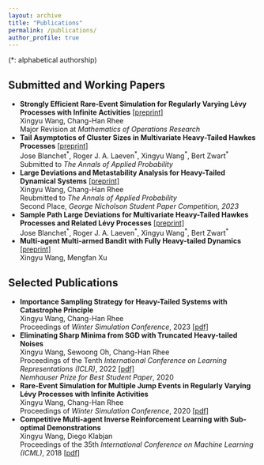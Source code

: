 ```yaml
---
layout: archive
title: "Publications"
permalink: /publications/
author_profile: true
---
```


(\*: alphabetical authorship)


Submitted and Working Papers
------

- **Strongly Efficient Rare-Event Simulation for Regularly Varying Lévy Processes with Infinite Activities** [[preprint]](https://arxiv.org/pdf/2309.13820) <br>
  Xingyu Wang, Chang-Han Rhee <br>
  Major Revision at *Mathematics of Operations Research*
- **Tail Asymptotics of Cluster Sizes in Multivariate Heavy-Tailed Hawkes Processes** [[preprint]](https://arxiv.org/pdf/2503.01004) <br>
  Jose Blanchet<sup>\*</sup>, Roger J. A. Laeven<sup>\*</sup>, Xingyu Wang<sup>\*</sup>, Bert Zwart<sup>\*</sup> <br>
  Submitted to *The Annals of Applied Probability*
- **Large Deviations and Metastability Analysis for Heavy-Tailed Dynamical Systems** [[preprint]](https://arxiv.org/pdf/2307.03479.pdf) <br>
  Xingyu Wang, Chang-Han Rhee <br>
  Reubmitted to *The Annals of Applied Probability* <br>
  Second Place, *George Nicholson Student Paper Competition, 2023*
- **Sample Path Large Deviations for Multivariate Heavy-Tailed Hawkes Processes and Related Lévy Processes** [[preprint]](https://arxiv.org/pdf/2504.01119) <br>
  Jose Blanchet<sup>\*</sup>, Roger J. A. Laeven<sup>\*</sup>, Xingyu Wang<sup>\*</sup>, Bert Zwart<sup>\*</sup> <br>
- **Multi-agent Multi-armed Bandit with Fully Heavy-tailed Dynamics** [[preprint]](https://arxiv.org/pdf/2501.19239) <br>
  Xingyu Wang, Mengfan Xu


   
Selected Publications
------

- **Importance Sampling Strategy for Heavy-Tailed Systems with Catastrophe Principle** <br>
  Xingyu Wang, Chang-Han Rhee <br>
  Proceedings of *Winter Simulation Conference*, 2023 [[pdf]](https://joshwang0322.github.io/files/WangRhee23b.pdf)
- **Eliminating Sharp Minima from SGD with Truncated Heavy-tailed Noises** <br>
  Xingyu Wang, Sewoong Oh, Chang-Han Rhee <br>
  Proceedings of the Tenth *International Conference on Learning Representations (ICLR)*, 2022 [[pdf]](https://openreview.net/pdf?id=B3Nde6lvab)  <br>
  *Nemhauser Prize for Best Student Paper*, 2020
- **Rare-Event Simulation for Multiple Jump Events in Regularly Varying Lévy Processes with Infinite Activities**  <br>
  Xingyu Wang, Chang-Han Rhee <br>
  Proceedings of *Winter Simulation Conference*, 2020 [[pdf]](https://informs-sim.org/wsc20papers/034.pdf)
- **Competitive Multi-agent Inverse Reinforcement Learning with Sub-optimal Demonstrations**  <br>
  Xingyu Wang, Diego Klabjan <br>
  Proceedings of the 35th *International Conference on Machine Learning (ICML)*, 2018 [[pdf]](http://proceedings.mlr.press/v80/wang18d/wang18d.pdf)
